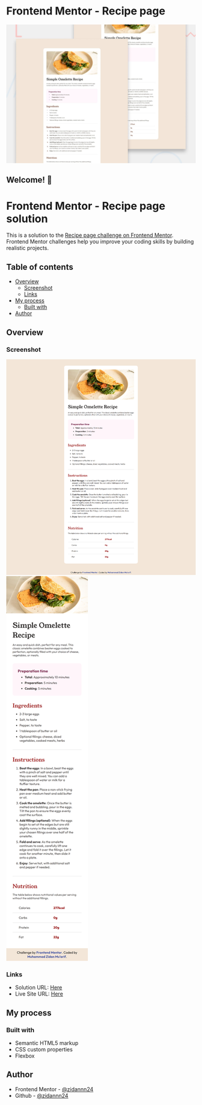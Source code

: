 # Frontend Mentor - Recipe page

![Design preview for the Recipe page coding challenge](./design/desktop-preview.jpg)

## Welcome! 👋

# Frontend Mentor - Recipe page solution

This is a solution to the [Recipe page challenge on Frontend Mentor](https://www.frontendmentor.io/challenges/recipe-page-KiTsR8QQKm). Frontend Mentor challenges help you improve your coding skills by building realistic projects.

## Table of contents

- [Overview](#overview)
  - [Screenshot](#screenshot)
  - [Links](#links)
- [My process](#my-process)
  - [Built with](#built-with)
- [Author](#author)

## Overview

### Screenshot

![Desktop](./design/desktop-result.png)
![Mobile](./design/mobile-result.png)

### Links

- Solution URL: [Here](https://www.frontendmentor.io/solutions/responsive-landing-page-using-css-flexbox-arLs8iyZZH)
- Live Site URL: [Here](https://zidannn24.github.io/FM-Recipe-Page/)

## My process

### Built with

- Semantic HTML5 markup
- CSS custom properties
- Flexbox

## Author

- Frontend Mentor - [@zidannn24](https://www.frontendmentor.io/profile/zidannn24)
- Github - [@zidannn24](https://github.com/zidannn24)